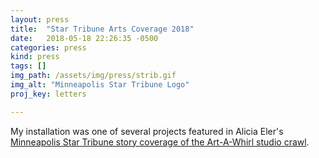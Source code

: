 ```yaml
---
layout: press
title:  "Star Tribune Arts Coverage 2018"
date:   2018-05-18 22:26:35 -0500
categories: press
kind: press
tags: []
img_path: /assets/img/press/strib.gif
img_alt: "Minneapolis Star Tribune Logo"
proj_key: letters

---
```


My installation was one of several projects featured in Alicia Eler's [Minneapolis Star Tribune story coverage of the Art-A-Whirl studio crawl](https://www.startribune.com/five-ways-to-cut-through-the-madness-that-is-art-a-whirl/482936671/).